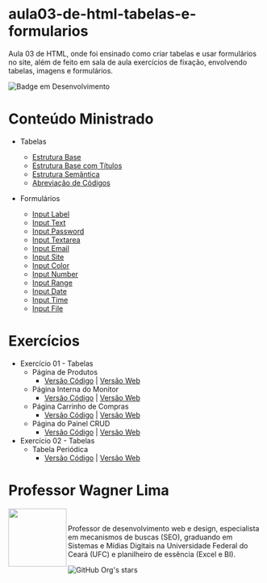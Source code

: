 # aula03-de-html-tabelas-e-formularios
 Aula 03 de HTML, onde foi ensinado como criar tabelas e usar formulários no site, além de feito em sala de aula exercícios de fixação, envolvendo tabelas, imagens e formulários. 

![Badge em Desenvolvimento](http://img.shields.io/static/v1?label=STATUS&message=FINALIZADO&color=GREEN&style=for-the-badge)

# Conteúdo Ministrado 

* Tabelas
  * [Estrutura Base](https://github.com/wagnerlimanet/aula03-de-html-tabelas-e-formularios/blob/main/tab-estrutura-simples-tabelas.html)
  * [Estrutura Base com Títulos](https://github.com/wagnerlimanet/aula03-de-html-tabelas-e-formularios/blob/main/tab-estrutura-titulo-tabelas.html)
  * [Estrutura Semântica](https://github.com/wagnerlimanet/aula03-de-html-tabelas-e-formularios/blob/main/tab-estrutura-semantica-tabelas.html)
  * [Abreviação de Códigos](https://github.com/wagnerlimanet/aula03-de-html-tabelas-e-formularios/blob/main/tab-abreviacao-de-codigos.html)
 
* Formulários
  * [Input Label](https://github.com/wagnerlimanet/aula03-de-html-tabelas-e-formularios/blob/main/form-label-input.html)
  * [Input Text](https://github.com/wagnerlimanet/aula03-de-html-tabelas-e-formularios/blob/main/form-input-text.html)
  * [Input Password](https://github.com/wagnerlimanet/aula03-de-html-tabelas-e-formularios/blob/main/form-input-password.html)
  * [Input Textarea](https://github.com/wagnerlimanet/aula03-de-html-tabelas-e-formularios/blob/main/form-textarea.html)
  * [Input Email](https://github.com/wagnerlimanet/aula03-de-html-tabelas-e-formularios/blob/main/form-input-email.html)
  * [Input Site](https://github.com/wagnerlimanet/aula03-de-html-tabelas-e-formularios/blob/main/form-input-site.html)
  * [Input Color](https://github.com/wagnerlimanet/aula03-de-html-tabelas-e-formularios/blob/main/form-input-color.html)
  * [Input Number](https://github.com/wagnerlimanet/aula03-de-html-tabelas-e-formularios/blob/main/form-input-number.html)
  * [Input Range](https://github.com/wagnerlimanet/aula03-de-html-tabelas-e-formularios/blob/main/form-input-range.html)
  * [Input Date](https://github.com/wagnerlimanet/aula03-de-html-tabelas-e-formularios/blob/main/form-input-date.html)
  * [Input Time](https://github.com/wagnerlimanet/aula03-de-html-tabelas-e-formularios/blob/main/form-input-time.html)
  * [Input File](https://github.com/wagnerlimanet/aula03-de-html-tabelas-e-formularios/blob/main/form-input-file.html)

  
# Exercícios 

* Exercício 01 - Tabelas
  * Página de Produtos
    * [Versão Código](https://github.com/wagnerlimanet/aula03-de-html-tabelas-e-formularios/blob/main/exercicio001-%5Bp1%5D-tabelas-produtos.html) | [Versão Web](https://wagnerlimanet.github.io/aula03-de-html-tabelas-e-formularios/exercicio001-%5Bp1%5D-tabelas-produtos.html)
  * Página Interna do Monitor
    * [Versão Código](https://github.com/wagnerlimanet/aula03-de-html-tabelas-e-formularios/blob/main/exercicio001-%5Bp2%5D-tabelas-monitor.html) | [Versão Web](https://wagnerlimanet.github.io/aula03-de-html-tabelas-e-formularios/exercicio001-%5Bp2%5D-tabelas-monitor.html)
  * Página Carrinho de Compras
    * [Versão Código](https://github.com/wagnerlimanet/aula03-de-html-tabelas-e-formularios/blob/main/exercicio001-%5Bp3%5D-tabelas-carrinho-de-compras.html) | [Versão Web](https://wagnerlimanet.github.io/aula03-de-html-tabelas-e-formularios/exercicio001-%5Bp3%5D-tabelas-carrinho-de-compras.html)
  * Página do Painel CRUD
    * [Versão Código](https://github.com/wagnerlimanet/aula03-de-html-tabelas-e-formularios/blob/main/exercicio001-%5Bp4%5D-tabelas-painel-admin.html) | [Versão Web](https://wagnerlimanet.github.io/aula03-de-html-tabelas-e-formularios/exercicio001-%5Bp4%5D-tabelas-painel-admin.html)
* Exercício 02 - Tabelas
  * Tabela Periódica
    * [Versão Código](https://github.com/wagnerlimanet/aula03-de-html-tabelas-e-formularios/blob/main/exercicio002-tabelas-tabela-periodica.html) | [Versão Web](https://wagnerlimanet.github.io/aula03-de-html-tabelas-e-formularios/exercicio002-tabelas-tabela-periodica.html)

# Professor Wagner Lima
<img loading="lazy" src="https://avatars.githubusercontent.com/u/80631657?v=4" width=115 align=left>
<br>
<p> Professor de desenvolvimento web e design, especialista em mecanismos de buscas (SEO), graduando em Sistemas e Mídias Digitais na Universidade Federal do Ceará (UFC) e planilheiro de essência (Excel e BI). </p> 

![GitHub Org's stars](https://img.shields.io/github/stars/wagnerlimanet?style=social)
